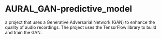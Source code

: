 # AURAL_GAN-predictive_model
a project that uses a Generative Adversarial Network (GAN) to enhance the quality of audio recordings. The project uses the TensorFlow library to build and train the GAN.
